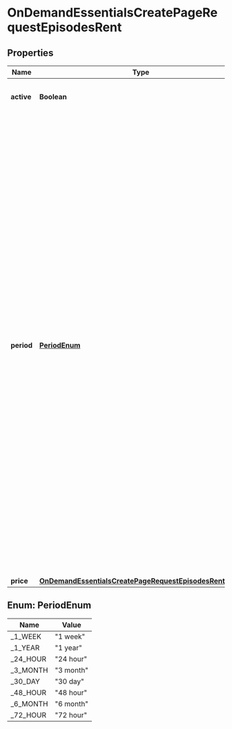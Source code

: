 

# OnDemandEssentialsCreatePageRequestEpisodesRent


## Properties

| Name | Type | Description | Notes |
|------------ | ------------- | ------------- | -------------|
|**active** | **Boolean** | Whether episodes can be rented. |  [optional] |
|**period** | [**PeriodEnum**](#PeriodEnum) | The rental period of the episode.  Option descriptions:  * &#x60;1 week&#x60; - The episode can be rented for a maximum of 1 week.  * &#x60;1 year&#x60; - The episode can be rented for a maximum of 1 year.  * &#x60;24 hour&#x60; - The episode can be rented for a maximum of 24 hours.  * &#x60;3 month&#x60; - The episode can be rented for a maximum of 3 months.  * &#x60;30 day&#x60; - The episode can be rented for a maximum of 30 days.  * &#x60;48 hour&#x60; - The episode can be rented for a maximum of 48 hours.  * &#x60;6 month&#x60; - The episode can be rented for a maximum of 6 months.  * &#x60;72 hour&#x60; - The episode can be rented for a maximum of 72 hours.  |  [optional] |
|**price** | [**OnDemandEssentialsCreatePageRequestEpisodesRentPrice**](OnDemandEssentialsCreatePageRequestEpisodesRentPrice.md) |  |  [optional] |



## Enum: PeriodEnum

| Name | Value |
|---- | -----|
| _1_WEEK | &quot;1 week&quot; |
| _1_YEAR | &quot;1 year&quot; |
| _24_HOUR | &quot;24 hour&quot; |
| _3_MONTH | &quot;3 month&quot; |
| _30_DAY | &quot;30 day&quot; |
| _48_HOUR | &quot;48 hour&quot; |
| _6_MONTH | &quot;6 month&quot; |
| _72_HOUR | &quot;72 hour&quot; |



